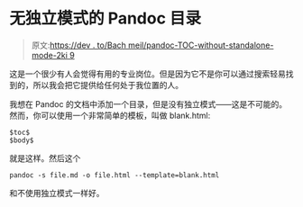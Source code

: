 # 无独立模式的 Pandoc 目录

> 原文:[https://dev . to/Bach meil/pandoc-TOC-without-standalone-mode-2ki 9](https://dev.to/bachmeil/pandoc-toc-without-standalone-mode-2ki9)

这是一个很少有人会觉得有用的专业岗位。但是因为它不是你可以通过搜索轻易找到的，所以我会把它提供给任何处于我位置的人。

我想在 Pandoc 的文档中添加一个目录，但是没有独立模式——这是不可能的。然而，你可以使用一个非常简单的模板，叫做 blank.html:

```
$toc$
$body$ 
```

就是这样。然后这个

```
pandoc -s file.md -o file.html --template=blank.html 
```

和不使用独立模式一样好。